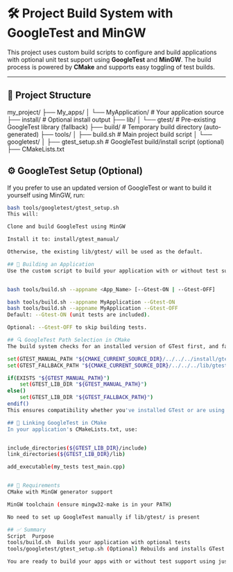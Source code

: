 # 🛠️ Project Build System with GoogleTest and MinGW

This project uses custom build scripts to configure and build applications with optional unit test support using **GoogleTest** and **MinGW**. The build process is powered by **CMake** and supports easy toggling of test builds.

---

## 📁 Project Structure

my_project/
├── My_apps/
│ └── MyApplication/ # Your application source
├── install/ # Optional install output
├── lib/
│ └── gtest/ # Pre-existing GoogleTest library (fallback)
├── build/ # Temporary build directory (auto-generated)
├── tools/
│ ├── build.sh # Main project build script
│ └── googletest/
│ ├── gtest_setup.sh # GoogleTest build/install script (optional)
├── CMakeLists.txt


## ⚙️ GoogleTest Setup (Optional)

If you prefer to use an updated version of GoogleTest or want to build it yourself using MinGW, run:

```bash
bash tools/googletest/gtest_setup.sh
This will:

Clone and build GoogleTest using MinGW

Install it to: install/gtest_manual/

Otherwise, the existing lib/gtest/ will be used as the default.

## 🔧 Building an Application
Use the custom script to build your application with or without test support.


bash tools/build.sh --appname <App_Name> [--Gtest-ON | --Gtest-OFF]

bash tools/build.sh --appname MyApplication --Gtest-ON
bash tools/build.sh --appname MyApplication --Gtest-OFF
Default: --Gtest-ON (unit tests are included).

Optional: --Gtest-OFF to skip building tests.

## 🔍 GoogleTest Path Selection in CMake
The build system checks for an installed version of GTest first, and falls back to the bundled version if not found:

set(GTEST_MANUAL_PATH "${CMAKE_CURRENT_SOURCE_DIR}/../../../install/gtest_manual")
set(GTEST_FALLBACK_PATH "${CMAKE_CURRENT_SOURCE_DIR}/../../../lib/gtest")

if(EXISTS "${GTEST_MANUAL_PATH}")
    set(GTEST_LIB_DIR "${GTEST_MANUAL_PATH}")
else()
    set(GTEST_LIB_DIR "${GTEST_FALLBACK_PATH}")
endif()
This ensures compatibility whether you've installed GTest or are using the provided version in lib/gtest/.

## 🧪 Linking GoogleTest in CMake
In your application's CMakeLists.txt, use:


include_directories(${GTEST_LIB_DIR}/include)
link_directories(${GTEST_LIB_DIR}/lib)

add_executable(my_tests test_main.cpp)


## 📝 Requirements
CMake with MinGW generator support

MinGW toolchain (ensure mingw32-make is in your PATH)

No need to set up GoogleTest manually if lib/gtest/ is present

## ✅ Summary
Script	Purpose
tools/build.sh	Builds your application with optional tests
tools/googletest/gtest_setup.sh	(Optional) Rebuilds and installs GTest via MinGW

You are ready to build your apps with or without test support using just one command.
